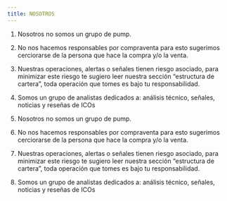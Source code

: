 ```yaml
---
title: NOSOTROS
---
```

1. Nosotros no somos un grupo de pump.
2. No nos hacemos responsables por compraventa para esto sugerimos cerciorarse de la persona que hace la compra y/o la venta. 
3. Nuestras operaciones, alertas o señales tienen riesgo asociado, para minimizar este riesgo te sugiero leer nuestra sección “estructura de cartera”, toda operación que tomes es bajo tu responsabilidad.
4. Somos un grupo de analistas dedicados a: análisis técnico, señales, noticias y reseñas de ICOs

1. Nosotros no somos un grupo de pump.
2. No nos hacemos responsables por compraventa para esto sugerimos cerciorarse de la persona que hace la compra y/o la venta. 
3. Nuestras operaciones, alertas o señales tienen riesgo asociado, para minimizar este riesgo te sugiero leer nuestra sección “estructura de cartera”, toda operación que tomes es bajo tu responsabilidad.
4. Somos un grupo de analistas dedicados a: análisis técnico, señales, noticias y reseñas de ICOs